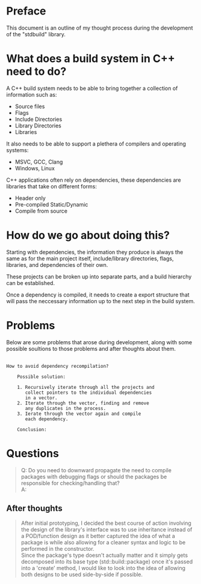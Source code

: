 # Preface

This document is an outline of my thought process during the development of the "stdbuild" library.

# What does a build system in C++ need to do?

A C++ build system needs to be able to bring together a collection of information such as:

-   Source files
-   Flags
-   Include Directories
-   Library Directories
-   Libraries

It also needs to be able to support a plethera of compilers and operating systems:

-   MSVC, GCC, Clang
-   Windows, Linux

C++ applications often rely on dependencies, these dependencies are libraries that take on different forms:

-   Header only
-   Pre-compiled Static/Dynamic
-   Compile from source

# How do we go about doing this?

Starting with dependencies, the information they produce is always the same as for the main project itself, include/library directories, flags, libraries, and dependencies of their own.

These projects can be broken up into separate parts, and a build hierarchy can be established.

Once a dependency is compiled, it needs to create a export structure that will pass the neccessary information up to the next step in the build system.

# Problems

Below are some problems that arose during development, along with some possible soultions to those problems and after thoughts about them. <br /><br />

    How to avoid dependency recompilation?

    	Possible solution:

    	1. Recursively iterate through all the projects and
    	   collect pointers to the individual dependencies
    	   in a vector.
    	2. Iterate through the vector, finding and remove
    	   any duplicates in the process.
    	3. Ierate through the vector again and compile
    	   each dependency.

    	Conclusion:

# Questions

> Q: Do you need to downward propagate the need to compile packages with debugging flags or should the packages be responsible for checking/handling that?  
> A:   


## After thoughts
> After initial prototyping, I decided the best course of action involving the design of the library's
interface was to use inheritance instead of a POD/function design as it better captured the idea of
what a package is while also allowing for a cleaner syntax and logic to be performed in the constructor.  
Since the package's type doesn't actually matter and it simply gets decomposed into its base type (std::build::package) once it's passed into a 'create' method,
I would like to look into the idea of allowing both designs to be used side-by-side if possible.